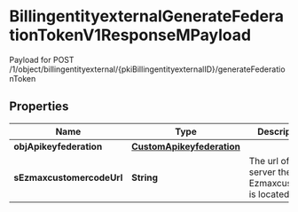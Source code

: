 

# BillingentityexternalGenerateFederationTokenV1ResponseMPayload

Payload for POST /1/object/billingentityexternal/{pkiBillingentityexternalID}/generateFederationToken

## Properties

| Name | Type | Description | Notes |
|------------ | ------------- | ------------- | -------------|
|**objApikeyfederation** | [**CustomApikeyfederation**](CustomApikeyfederation.md) |  |  |
|**sEzmaxcustomercodeUrl** | **String** | The url of the server the Ezmaxcustomer is located |  |



